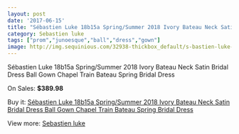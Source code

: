 ```yaml
---
layout: post
date: '2017-06-15'
title: "Sébastien Luke 18b15a Spring/Summer 2018 Ivory Bateau Neck Satin Bridal Dress Ball Gown Chapel Train Bateau Spring Bridal Dress"
category: Sebastien luke
tags: ["prom","junoesque","ball","dress","gown"]
image: http://img.sequinious.com/32938-thickbox_default/s-bastien-luke-18b15a-spring-summer-2018-ivory-bateau-neck-satin-bridal-dress-ball-gown-chapel-train-bateau-spring-bridal-dress.jpg
---
```

Sébastien Luke 18b15a Spring/Summer 2018 Ivory Bateau Neck Satin Bridal Dress Ball Gown Chapel Train Bateau Spring Bridal Dress

On Sales: **$389.98**
<a href="https://www.sequinious.com/sebastien-luke/11672-s-bastien-luke-18b15a-spring-summer-2018-ivory-bateau-neck-satin-bridal-dress-ball-gown-chapel-train-bateau-spring-bridal-dress.html"><amp-img layout="responsive" width="600" height="600" src="//img.sequinious.com/32938-thickbox_default/s-bastien-luke-18b15a-spring-summer-2018-ivory-bateau-neck-satin-bridal-dress-ball-gown-chapel-train-bateau-spring-bridal-dress.jpg" alt="Sébastien Luke 18b15a Spring/Summer 2018 Ivory Bateau Neck Satin Bridal Dress Ball Gown Chapel Train Bateau Spring Bridal Dress 0" /></a>
<a href="https://www.sequinious.com/sebastien-luke/11672-s-bastien-luke-18b15a-spring-summer-2018-ivory-bateau-neck-satin-bridal-dress-ball-gown-chapel-train-bateau-spring-bridal-dress.html"><amp-img layout="responsive" width="600" height="600" src="//img.sequinious.com/32942-thickbox_default/s-bastien-luke-18b15a-spring-summer-2018-ivory-bateau-neck-satin-bridal-dress-ball-gown-chapel-train-bateau-spring-bridal-dress.jpg" alt="Sébastien Luke 18b15a Spring/Summer 2018 Ivory Bateau Neck Satin Bridal Dress Ball Gown Chapel Train Bateau Spring Bridal Dress 1" /></a>
<a href="https://www.sequinious.com/sebastien-luke/11672-s-bastien-luke-18b15a-spring-summer-2018-ivory-bateau-neck-satin-bridal-dress-ball-gown-chapel-train-bateau-spring-bridal-dress.html"><amp-img layout="responsive" width="600" height="600" src="//img.sequinious.com/32941-thickbox_default/s-bastien-luke-18b15a-spring-summer-2018-ivory-bateau-neck-satin-bridal-dress-ball-gown-chapel-train-bateau-spring-bridal-dress.jpg" alt="Sébastien Luke 18b15a Spring/Summer 2018 Ivory Bateau Neck Satin Bridal Dress Ball Gown Chapel Train Bateau Spring Bridal Dress 2" /></a>
<a href="https://www.sequinious.com/sebastien-luke/11672-s-bastien-luke-18b15a-spring-summer-2018-ivory-bateau-neck-satin-bridal-dress-ball-gown-chapel-train-bateau-spring-bridal-dress.html"><amp-img layout="responsive" width="600" height="600" src="//img.sequinious.com/32940-thickbox_default/s-bastien-luke-18b15a-spring-summer-2018-ivory-bateau-neck-satin-bridal-dress-ball-gown-chapel-train-bateau-spring-bridal-dress.jpg" alt="Sébastien Luke 18b15a Spring/Summer 2018 Ivory Bateau Neck Satin Bridal Dress Ball Gown Chapel Train Bateau Spring Bridal Dress 3" /></a>
<a href="https://www.sequinious.com/sebastien-luke/11672-s-bastien-luke-18b15a-spring-summer-2018-ivory-bateau-neck-satin-bridal-dress-ball-gown-chapel-train-bateau-spring-bridal-dress.html"><amp-img layout="responsive" width="600" height="600" src="//img.sequinious.com/32939-thickbox_default/s-bastien-luke-18b15a-spring-summer-2018-ivory-bateau-neck-satin-bridal-dress-ball-gown-chapel-train-bateau-spring-bridal-dress.jpg" alt="Sébastien Luke 18b15a Spring/Summer 2018 Ivory Bateau Neck Satin Bridal Dress Ball Gown Chapel Train Bateau Spring Bridal Dress 4" /></a>

Buy it: [Sébastien Luke 18b15a Spring/Summer 2018 Ivory Bateau Neck Satin Bridal Dress Ball Gown Chapel Train Bateau Spring Bridal Dress](https://www.sequinious.com/sebastien-luke/11672-s-bastien-luke-18b15a-spring-summer-2018-ivory-bateau-neck-satin-bridal-dress-ball-gown-chapel-train-bateau-spring-bridal-dress.html "Sébastien Luke 18b15a Spring/Summer 2018 Ivory Bateau Neck Satin Bridal Dress Ball Gown Chapel Train Bateau Spring Bridal Dress")

View more: [Sebastien luke](https://www.sequinious.com/91-sebastien-luke "Sebastien luke")